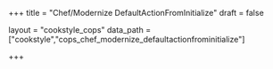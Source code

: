 +++
title = "Chef/Modernize DefaultActionFromInitialize"
draft = false

layout = "cookstyle_cops"
data_path = ["cookstyle","cops_chef_modernize_defaultactionfrominitialize"]

+++

<!-- The content of this page is automatically generated from the
cops_chef_modernize_defaultactionfrominitialize.yml file in github.com/chef/cookstyle/blob/master/docs-chef-io/data/cookstyle/. -->
